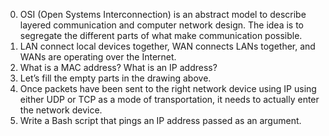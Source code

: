 0. OSI (Open Systems Interconnection) is an abstract model to describe layered communication and computer network design. The idea is to segregate the different parts of what make communication possible.
1. LAN connect local devices together, WAN connects LANs together, and WANs are operating over the Internet.
2. What is a MAC address? What is an IP address?
3. Let’s fill the empty parts in the drawing above.
4. Once packets have been sent to the right network device using IP using either UDP or TCP as a mode of transportation, it needs to actually enter the network device.
5. Write a Bash script that pings an IP address passed as an argument.
